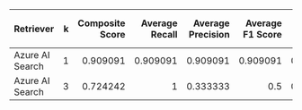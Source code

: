 | Retriever       |   k |   Composite Score |   Average Recall |   Average Precision |   Average F1 Score |   Average MRR |   Average Hit Rate |   Average nDCG |   Average Confusion Rate |
|:----------------|----:|------------------:|-----------------:|--------------------:|-------------------:|--------------:|-------------------:|---------------:|-------------------------:|
| Azure AI Search |   1 |          0.909091 |         0.909091 |            0.909091 |           0.909091 |      0.909091 |           0.909091 |       0.909091 |                0.0909091 |
| Azure AI Search |   3 |          0.724242 |         1        |            0.333333 |           0.5      |      0.954545 |           0.909091 |       0.954545 |                0.242424  |